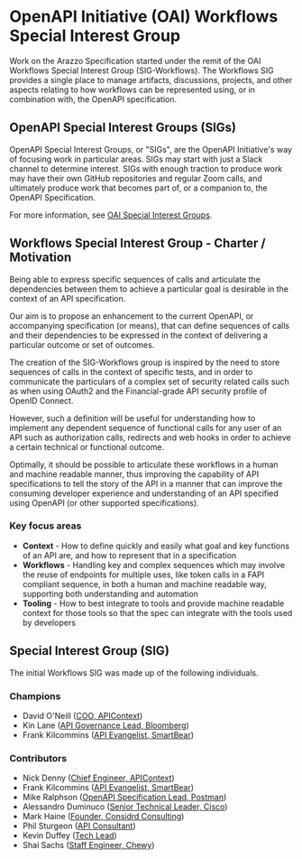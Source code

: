 # OpenAPI Initiative (OAI) Workflows Special Interest Group

Work on the Arazzo Specification started under the remit of the OAI Workflows Special Interest Group (SIG-Workflows). The Workflows SIG provides a single place to manage artifacts, discussions, projects, and other aspects relating to how workflows can be represented using, or in combination with, the OpenAPI specification.

## OpenAPI Special Interest Groups (SIGs)

OpenAPI Special Interest Groups, or "SIGs", are the OpenAPI Initiative's way of focusing work in particular areas.  SIGs may start with just a Slack channel to determine interest.  SIGs with enough traction to produce work may have their own GitHub repositories and regular Zoom calls, and ultimately produce work that becomes part of, or a companion to, the OpenAPI Specification.

For more information, see [OAI Special Interest Groups](https://github.com/OAI/OpenAPI-Specification/blob/main/SPECIAL_INTEREST_GROUPS.md).

## Workflows Special Interest Group - Charter / Motivation

Being able to express specific sequences of calls and articulate the dependencies between them to achieve a particular goal is desirable in the context of an API specification.

Our aim is to propose an enhancement to the current OpenAPI, or accompanying specification (or means), that can define sequences of calls and their dependencies to be expressed in the context of delivering a particular outcome or set of outcomes.

The creation of the SIG-Workflows group is inspired by the need to store sequences of calls in the context of specific tests, and in order to communicate the particulars of a complex set of security related calls such as when using OAuth2 and the Financial-grade API security profile of OpenID Connect.

However, such a definition will be useful for understanding how to implement any dependent sequence of functional calls for any user of an API such as authorization calls, redirects and web hooks in order to achieve a certain technical or functional outcome.

Optimally, it should be possible to articulate these workflows in a human and machine readable manner, thus improving the capability of API specifications to tell the story of the API in a manner that can improve the consuming developer experience and understanding of an API specified using OpenAPI (or other supported specifications).

### Key focus areas

- **Context** - How to define quickly and easily what goal and key functions of an API are, and how to represent that in a specification
- **Workflows** - Handling key and complex sequences which may involve the reuse of endpoints for multiple uses, like token calls in a FAPI compliant sequence, in both a human and machine readable way, supporting both understanding and automation
- **Tooling** - How to best integrate to tools and provide machine readable context for those tools so that the spec can integrate with the tools used by developers

## Special Interest Group (SIG)

The initial Workflows SIG was made up of the following individuals.

### Champions

- David O'Neill ([COO, APIContext](https://www.linkedin.com/in/davidon/))
- Kin Lane ([API Governance Lead, Bloomberg](https://www.linkedin.com/in/kinlane/))
- Frank Kilcommins ([API Evangelist, SmartBear](https://www.linkedin.com/in/frank-kilcommins))

### Contributors

- Nick Denny ([Chief Engineer, APIContext](https://www.linkedin.com/in/nickdenny/))
- Frank Kilcommins ([API Evangelist, SmartBear](https://www.linkedin.com/in/frank-kilcommins))
- Mike Ralphson ([OpenAPI Specification Lead, Postman](https://www.linkedin.com/in/mikeralphson/))
- Alessandro Duminuco ([Senior Technical Leader, Cisco](https://www.linkedin.com/in/alessandroduminuco/))
- Mark Haine ([Founder, Considrd Consulting](https://www.linkedin.com/in/mark-haine/))
- Phil Sturgeon ([API Consultant](https://www.linkedin.com/in/philipsturgeon/))
- Kevin Duffey ([Tech Lead](https://www.linkedin.com/in/kmd/))
- Shai Sachs ([Staff Engineer, Chewy](https://linkedin.com/in/shaisachs/))

